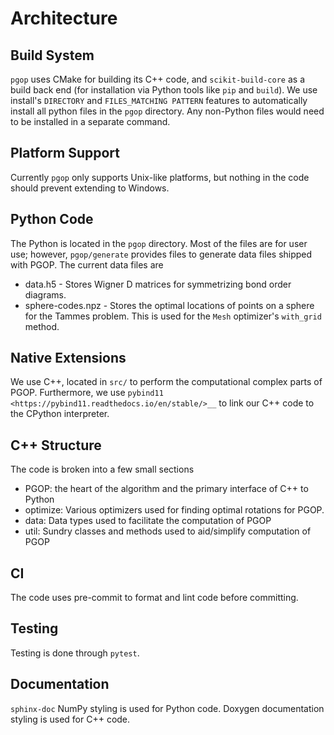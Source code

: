 # Architecture
## Build System
`pgop` uses CMake for building its C++ code, and `scikit-build-core` as a build back end (for installation via Python tools like `pip` and `build`).
We use install's `DIRECTORY` and `FILES_MATCHING PATTERN` features to automatically install all python files in the `pgop` directory.
Any non-Python files would need to be installed in a separate command.

## Platform Support
Currently `pgop` only supports Unix-like platforms, but nothing in the code should prevent extending to Windows.

## Python Code
The Python is located in the `pgop` directory.
Most of the files are for user use; however, `pgop/generate` provides files to generate data files shipped with PGOP.
The current data files are
* data.h5 - Stores Wigner D matrices for symmetrizing bond order diagrams.
* sphere-codes.npz - Stores the optimal locations of points on a sphere for the Tammes problem.
  This is used for the ``Mesh`` optimizer's ``with_grid`` method.

## Native Extensions
We use C++, located in `src/` to perform the computational complex parts of PGOP.
Furthermore, we use `pybind11 <https://pybind11.readthedocs.io/en/stable/>__` to link our C++ code to the CPython interpreter.

## C++ Structure
The code is broken into a few small sections
- PGOP: the heart of the algorithm and the primary interface of C++ to Python
- optimize: Various optimizers used for finding optimal rotations for PGOP.
- data: Data types used to facilitate the computation of PGOP
- util: Sundry classes and methods used to aid/simplify computation of PGOP

## CI
The code uses pre-commit to format and lint code before committing.

## Testing
Testing is done through `pytest`.

## Documentation
`sphinx-doc` NumPy styling is used for Python code.
Doxygen documentation styling is used for C++ code.
